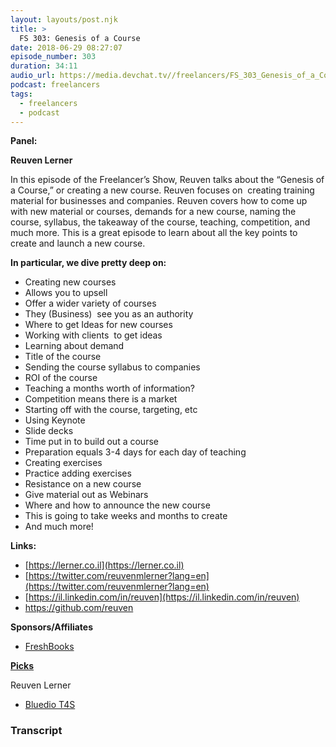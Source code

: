 ```yaml
---
layout: layouts/post.njk
title: >
  FS 303: Genesis of a Course
date: 2018-06-29 08:27:07
episode_number: 303
duration: 34:11
audio_url: https://media.devchat.tv//freelancers/FS_303_Genesis_of_a_Course.mp3
podcast: freelancers
tags:
  - freelancers
  - podcast
---
```


**Panel:**

**Reuven Lerner**

In this episode of the Freelancer’s Show, Reuven talks about the “Genesis of a Course,” or creating a new course. Reuven focuses on&nbsp; creating training material for businesses and companies. Reuven covers how to come up with new material or courses, demands for a new course, naming the course, syllabus, the takeaway of the course, teaching, competition, and much more. This is a great episode to learn about all the key points to create and launch a new course.

**In particular, we dive pretty deep on:**

- Creating new courses
- Allows you to upsell
- Offer a wider variety of courses
- They (Business)&nbsp; see you as an authority
- Where to get Ideas for new courses
- Working with clients&nbsp; to get ideas
- Learning about demand
- Title of the course
- Sending the course syllabus to companies
- ROI of the course
- Teaching a months worth of information?
- Competition means there is a market
- Starting off with the course, targeting, etc
- Using Keynote
- Slide decks
- Time put in to build out a course
- Preparation equals 3-4 days for each day of teaching
- Creating exercises
- Practice adding exercises
- Resistance on a new course
- Give material out as Webinars
- Where and how to announce the new course
- This is going to take weeks and months to create
- And much more!&nbsp; &nbsp; &nbsp;

**Links:**

- [https://lerner.co.il](https://lerner.co.il)
- [https://twitter.com/reuvenmlerner?lang=en](https://twitter.com/reuvenmlerner?lang=en)
- [https://il.linkedin.com/in/reuven](https://il.linkedin.com/in/reuven)
- https://github.com/reuven

**Sponsors/Affiliates**

- [FreshBooks](https://www.freshbooks.com/invoice?ref=11731&utm_source=pbm&utm_medium=affiliate-program&utm_influencer=419364&utm_campaign=podcast-influencers)

[**Picks**](http://www.apple.com)

Reuven Lerner

- [Bluedio T4S](https://www.amazon.com/Bluedio-Cancelling-Bluetooth-Headphones-headphones/dp/B073DR5ZPQ)

### Transcript
